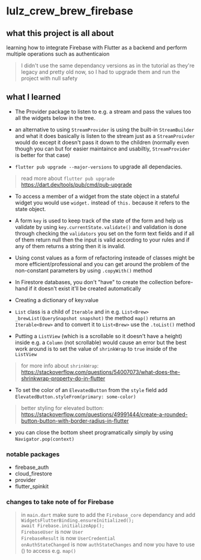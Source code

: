 # lulz_crew_brew_firebase

## what this project is all about
learning how to integrate Firebase with Flutter as a backend and perform multiple operations such as authenticaion

> I didn't use the same dependancy versions as in the tutorial as they're legacy and pretty old now, so I had to upgrade them and run the project with null safety <br>

## what I learned
* The Provider package to listen to e.g. a stream and pass the values too all the widgets below in the tree.<br>

* an alternative to using `StreamProvider` is using the built-in `StreamBuilder` and what it does basically is listen to the stream just as a `StreamProivder` would do except it doesn't pass it down to the children (normally even though you can but for easier maintaince and usabiltiy, `StreamProvider` is better for that case) <br>

* `flutter pub upgrade --major-versions` to upgrade all dependacies. 
> read more about `flutter pub upgrade` https://dart.dev/tools/pub/cmd/pub-upgrade <br>

* To access a member of a widget from the state object in a stateful widget you would use `widget.` instead of `this.` because it refers to the state object. <br>

* A form `key` is used to keep track of the state of the form and help us validate by using  `key.currentState.validate()` and validation is done through checking the `validators` you set on the form text fields and if all of them return null then the input is valid according to your rules and if any of them returns a string then it is invalid. <br>

* Using const values as a form of refactoring insteade of classes might be more efficient/professional and you can get around the problem of the non-constant parameters by using `.copyWith()` method<br>

* In Firestore databases, you don't "have" to create the collection before-hand if it doesn't 
 exist it'll be created automatically<br>

* Creating a dictionary of key:value<br>

* `List` class is a child of `Iterable` and in e.g. `List<Brew> _brewList(QuerySnapshot snapshot)` the method `map()` returns an `Iterable<Brew>` and to convert it to `List<Brew>` use the `.toList()` method<br>

* Putting a `ListView` (which is a scrollable so it doesn't have a height) inside e.g. a `Column` (not scrollable) would cause an error but the best work around is to set the value of `shrinkWrap` to `true` inside of the `ListView`<br>
> for more info about `shrinkWrap`: https://stackoverflow.com/questions/54007073/what-does-the-shrinkwrap-property-do-in-flutter <br>

* To set the color of an `ElevatedButton` from the `style` field add `ElevatedButton.styleFrom(primary: some-color)`<br>
> better styling for elevated button: https://stackoverflow.com/questions/49991444/create-a-rounded-button-button-with-border-radius-in-flutter<br>


* you can close the bottom sheet programatically simply by using `Navigator.pop(context)`<br>
### notable packages
* firebase_auth
* cloud_firestore
* provider
* flutter_spinkit

### changes to take note of for Firebase
> in `main.dart` make sure to add the `Firebase_core` dependancy and add `WidgetsFlutterBinding.ensureInitialized();`<br>`await Firebase.initializeApp();`<br>
`FirebaseUser` is now `User`<br>
`FirebaseResult` is now `UserCredential`<br>
`onAuthStateChanged` is now `authStateChanges` and now you have to use () to access e.g. `map()`<br>


